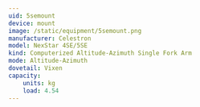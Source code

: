 ```yaml
---
uid: 5semount
device: mount
image: /static/equipment/5semount.png
manufacturer: Celestron
model: NexStar 4SE/5SE
kind: Computerized Altitude-Azimuth Single Fork Arm
mode: Altitude-Azimuth
dovetail: Vixen
capacity: 
    units: kg
    load: 4.54
---
```

